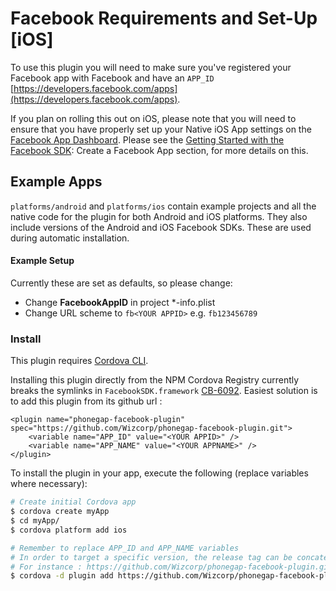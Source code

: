 # Facebook Requirements and Set-Up [iOS]

To use this plugin you will need to make sure you've registered your Facebook app with Facebook and have an `APP_ID` [https://developers.facebook.com/apps](https://developers.facebook.com/apps).

If you plan on rolling this out on iOS, please note that you will need to ensure that you have properly set up your Native iOS App settings on the [Facebook App Dashboard](http://developers.facebook.com/apps). Please see the [Getting Started with the Facebook SDK](https://developers.facebook.com/docs/ios/getting-started/): Create a Facebook App section, for more details on this.

## Example Apps

`platforms/android` and `platforms/ios` contain example projects and all the native code for the plugin for both Android and iOS platforms. They also include versions of the Android and iOS Facebook SDKs. These are used during automatic installation.

#### Example Setup

Currently these are set as defaults, so please change:

- Change **FacebookAppID** in project *-info.plist
- Change URL scheme to `fb<YOUR APPID>` e.g. `fb123456789`

### Install

This plugin requires [Cordova CLI](http://cordova.apache.org/docs/en/3.5.0/guide_cli_index.md.html).

Installing this plugin directly from the NPM Cordova Registry currently breaks the symlinks in `FacebookSDK.framework` [CB-6092](https://issues.apache.org/jira/browse/CB-6092). Easiest solution is to add this plugin from its github url :
```
<plugin name="phonegap-facebook-plugin" spec="https://github.com/Wizcorp/phonegap-facebook-plugin.git">
    <variable name="APP_ID" value="<YOUR APPID>" />
    <variable name="APP_NAME" value="<YOUR APPNAME>" />
</plugin>
```

To install the plugin in your app, execute the following (replace variables where necessary):
```sh
# Create initial Cordova app
$ cordova create myApp
$ cd myApp/
$ cordova platform add ios

# Remember to replace APP_ID and APP_NAME variables
# In order to target a specific version, the release tag can be concatenated to the github url
# For instance : https://github.com/Wizcorp/phonegap-facebook-plugin.git#v0.12.0
$ cordova -d plugin add https://github.com/Wizcorp/phonegap-facebook-plugin.git --variable APP_ID="123456789" --variable APP_NAME="myApplication"
```
